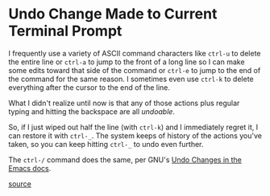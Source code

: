 # Undo Change Made to Current Terminal Prompt

I frequently use a variety of ASCII command characters like `ctrl-u` to delete
the entire line or `ctrl-a` to jump to the front of a long line so I can make
some edits toward that side of the command or `ctrl-e` to jump to the end of
the command for the same reason. I sometimes even use `ctrl-k` to delete
everything after the cursor to the end of the line.

What I didn't realize until now is that any of those actions plus regular
typing and hitting the backspace are all _undoable_.

So, if I just wiped out half the line (with `ctrl-k`) and I immediately regret
it, I can restore it with `ctrl-_`. The system keeps of history of the actions
you've taken, so you can keep hitting `ctrl-_` to undo even further.

The `ctrl-/` command does the same, per GNU's [Undo Changes in the Emacs
docs](https://www.gnu.org/software/emacs/manual/html_node/emacs/Basic-Undo.html).

[source](https://jvns.ca/ascii)
